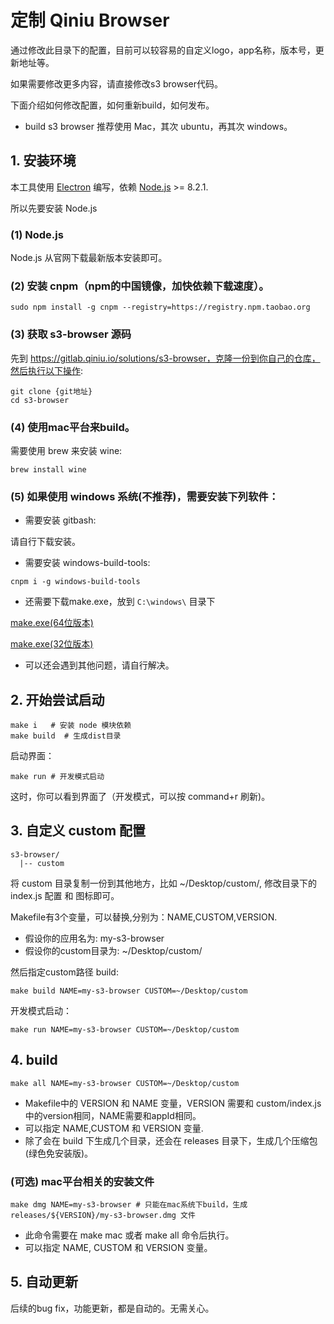 # 定制 Qiniu Browser

通过修改此目录下的配置，目前可以较容易的自定义logo，app名称，版本号，更新地址等。

如果需要修改更多内容，请直接修改s3 browser代码。

下面介绍如何修改配置，如何重新build，如何发布。

* build s3 browser 推荐使用 Mac，其次 ubuntu，再其次 windows。

## 1. 安装环境

本工具使用 [Electron](https://electron.atom.io/) 编写，依赖 [Node.js](https://nodejs.org) >= 8.2.1.

所以先要安装 Node.js

### (1) Node.js

Node.js 从官网下载最新版本安装即可。

### (2) 安装 cnpm（npm的中国镜像，加快依赖下载速度）。

```
sudo npm install -g cnpm --registry=https://registry.npm.taobao.org
```

### (3) 获取 s3-browser 源码

先到 https://gitlab.qiniu.io/solutions/s3-browser，克隆一份到你自己的仓库，然后执行以下操作:

```
git clone {git地址}
cd s3-browser
```

### (4) 使用mac平台来build。

需要使用 brew 来安装 wine:

```
brew install wine
```

### (5) 如果使用 windows 系统(不推荐)，需要安装下列软件：

* 需要安装 gitbash:

请自行下载安装。

* 需要安装 windows-build-tools:

```
cnpm i -g windows-build-tools
```

* 还需要下载make.exe，放到 `C:\windows\` 目录下

[make.exe(64位版本)](http://luogc.oss-cn-hangzhou.qiniu.com/s3-browser-publish/windows-tools/64/make.exe)

[make.exe(32位版本)](http://luogc.oss-cn-hangzhou.qiniu.com/s3-browser-publish/windows-tools/32/make.exe)

* 可以还会遇到其他问题，请自行解决。

## 2. 开始尝试启动

```
make i   # 安装 node 模块依赖
make build  # 生成dist目录
```

启动界面：
```
make run # 开发模式启动
```

这时，你可以看到界面了（开发模式，可以按 command+r 刷新)。


## 3. 自定义 custom 配置

```
s3-browser/
  |-- custom
```

将 custom 目录复制一份到其他地方，比如 ~/Desktop/custom/,
修改目录下的 index.js 配置 和 图标即可。

Makefile有3个变量，可以替换,分别为：NAME,CUSTOM,VERSION.

* 假设你的应用名为: my-s3-browser
* 假设你的custom目录为: ~/Desktop/custom/

然后指定custom路径 build:
```
make build NAME=my-s3-browser CUSTOM=~/Desktop/custom
```

开发模式启动：
```
make run NAME=my-s3-browser CUSTOM=~/Desktop/custom
```


## 4. build

```
make all NAME=my-s3-browser CUSTOM=~/Desktop/custom
```

* Makefile中的 VERSION 和 NAME 变量，VERSION 需要和 custom/index.js 中的version相同，NAME需要和appId相同。
* 可以指定 NAME,CUSTOM 和 VERSION 变量.
* 除了会在 build 下生成几个目录，还会在 releases 目录下，生成几个压缩包(绿色免安装版)。



### (可选) mac平台相关的安装文件

```
make dmg NAME=my-s3-browser # 只能在mac系统下build，生成 releases/${VERSION}/my-s3-browser.dmg 文件
```
* 此命令需要在 make mac 或者 make all 命令后执行。
* 可以指定 NAME, CUSTOM 和 VERSION 变量。


## 5. 自动更新

后续的bug fix，功能更新，都是自动的。无需关心。
